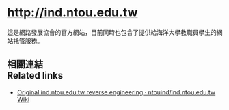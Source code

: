 # <http://ind.ntou.edu.tw>
這是網路發展協會的官方網站，目前同時也包含了提供給海洋大學教職員學生的網站托管服務。

## 相關連結<br />Related links
* [Original ind.ntou.edu.tw reverse engineering · ntouind/ind.ntou.edu.tw Wiki](https://github.com/ntouind/ind.ntou.edu.tw/wiki/Original-ind.ntou.edu.tw-reverse-engineering)
